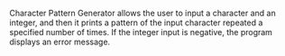Character Pattern Generator allows the user to input a character and an integer, and then it prints a pattern of the input character repeated a specified number of times. If the integer input is negative, the program displays an error message.